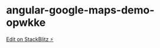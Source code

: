 # angular-google-maps-demo-opwkke

[Edit on StackBlitz ⚡️](https://stackblitz.com/edit/angular-google-maps-demo-opwkke)
